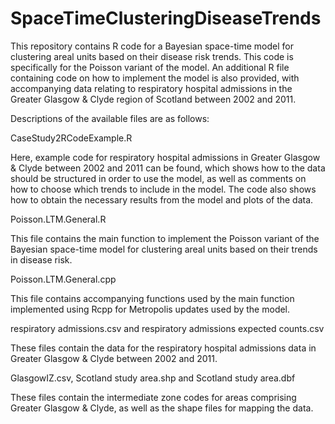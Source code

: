 # SpaceTimeClusteringDiseaseTrends

This repository contains R code for a Bayesian space-time model for clustering areal units based on their disease risk trends. This code is specifically for the Poisson variant of the model. An additional R file containing code on how to implement the model is also provided, with accompanying data relating to respiratory hospital admissions in the Greater Glasgow & Clyde region of Scotland between 2002 and 2011.

Descriptions of the available files are as follows:

CaseStudy2RCodeExample.R

Here, example code for respiratory hospital admissions in Greater Glasgow & Clyde between 2002 and 2011 can be found, which shows how to the data should be structured in order to use the model, as well as comments on how to choose which trends to include in the model. The code also shows how to obtain the necessary results from the model and plots of the data.

Poisson.LTM.General.R

This file contains the main function to implement the Poisson variant of the Bayesian space-time model for clustering areal units based on their trends in disease risk.

Poisson.LTM.General.cpp

This file contains accompanying functions used by the main function implemented using Rcpp for Metropolis updates used by the model.

respiratory admissions.csv and respiratory admissions expected counts.csv

These files contain the data for the respiratory hospital admissions data in Greater Glasgow & Clyde between 2002 and 2011.

GlasgowIZ.csv, Scotland study area.shp and Scotland study area.dbf

These files contain the intermediate zone codes for areas comprising Greater Glasgow & Clyde, as well as the shape files for mapping the data.

